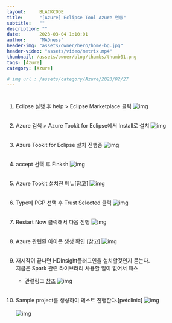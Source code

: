 ```yaml
---
layout:     BLACKCODE
title:      "[Azure] Eclipse Tool Azure 연동"
subtitle:   ""
description: ""
date:       2023-03-04 1:10:01
author:     "MADness"
header-img: "assets/owner/hero/home-bg.jpg"
header-video: "assets/video/metrix.mp4"
thumbnail: /assets/owner/blog/thumbs/thumb01.png
tags: [Azure]
category: [Azure]

# img url : /assets/category/Azure/2023/02/27
---
```


# 

1. Eclipse 실행 후 help > Eclipse Marketplace 클릭
![img](/assets/category/Azure/2023/03/21/01.PNG)<br><br>

2. Azure 검색 > Azure Tookit for Eclipse에서 Install로 설치
![img](/assets/category/Azure/2023/03/21/02.PNG)<br><br>

3. Azure Tookit for Eclipse 설치 진행중
![img](/assets/category/Azure/2023/03/21/03.PNG)<br><br>

4. accept 선택 후 Finksh
![img](/assets/category/Azure/2023/03/21/04.PNG)<br><br>

5. Azure Tookit 설치전 메뉴[참고]
![img](/assets/category/Azure/2023/03/21/05.PNG)<br><br>

6. Type에 PGP 선택 후 Trust Selected 클릭
![img](/assets/category/Azure/2023/03/21/06.PNG)<br><br>

7. Restart Now 클릭해서 다음 진행
![img](/assets/category/Azure/2023/03/21/07.PNG)<br><br>

8. Azure 관련된 아이콘 생성 확인 [참고]
![img](/assets/category/Azure/2023/03/21/08.PNG)<br><br>

9. 재시작이 끝나면 HDInsight플러그인을 설치할것인지 묻는다.   
    지금은 Spark 관련 라이브러리 사용할 일이 없어서 패스
    * 관련링크 [참조](https://learn.microsoft.com/ko-kr/azure/hdinsight/spark/apache-spark-eclipse-tool-plugin)
![img](/assets/category/Azure/2023/03/21/09.PNG)<br><br>

10. Sample project를 생성하여 테스트 진행한다.[petclinic]
![img](/assets/category/Azure/2023/03/21/10.PNG)<br><br>
![img](/assets/category/Azure/2023/03/21/11.PNG)<br><br>